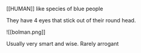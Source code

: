 [[HUMAN]] like species of blue people

They have 4 eyes that stick out of their round head.

![[bolman.png]]

Usually very smart and wise. Rarely arrogant
